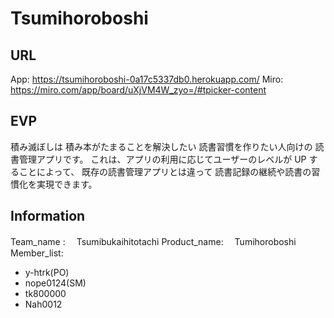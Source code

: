 # Tsumihoroboshi

## URL

App: https://tsumihoroboshi-0a17c5337db0.herokuapp.com/
Miro: https://miro.com/app/board/uXjVM4W_zyo=/#tpicker-content

## EVP

積み滅ぼしは
積み本がたまることを解決したい
読書習慣を作りたい人向けの
読書管理アプリです。
これは、アプリの利用に応じてユーザーのレベルが UP することによって、
既存の読書管理アプリとは違って
読書記録の継続や読書の習慣化を実現できます。

## Information

Team_name :　 Tsumibukaihitotachi
Product_name:　 Tumihoroboshi
Member_list:

-   y-htrk(PO)
-   nope0124(SM)
-   tk800000
-   Nah0012
